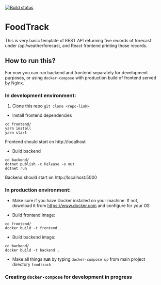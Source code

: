 [![Build status](https://dev.azure.com/uni-proj81GE16s5gd/foodtrack/_apis/build/status/fdtrck%20-%20CI)](https://dev.azure.com/uni-proj81GE16s5gd/foodtrack/_build/latest?definitionId=1)

# FoodTrack

This is very basic template of REST API returning five records of forecast under /api/weatherforecast, 
and React frontend printing those records. 

## How to run this?

For now you can run backend and frontend separately for development purposes, or using `docker-compose`  with
production build of frontend served by Nginx.

### In development environment:

1. Clone this repo
`git clone <repo-link>`

* Install frontend dependencies
```
cd frontend/
yarn install
yarn start
```
Frontend should start on http://localhost

* Build backend
```
cd backend/
dotnet publish -c Release -o out
dotnet run
```

Backend should start on http://localhost:5000

### In production environment:

* Make sure if you have Docker installed on your machine. If not, download it from https://www.docker.com
and configure for your OS

* Build frontend image: 
```
cd frontend/
docker build -t frontend .
```

* Build backend image: 
```
cd backend/
docker build -t backend .
```

* Make all things **run** by typing `docker-compose up` from main project directory `foodtrack`

### Creating `docker-compose` for development in progress
